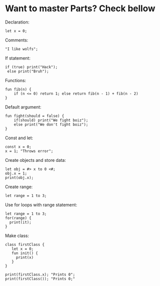 # Want to master Parts? Check bellow

Declaration:

```
let x = 0;
```

Comments:

```
"I like wolfs";
```

If statement:

```
if (true) print("Hack");
 else print("Bruh");
```

Functions:

```
fun fib(n) {
    if (n <= 0) return 1; else return fib(n - 1) + fib(n - 2) 
}
```

Default argument:

```
fun fight(should = false) {
    if(should) print("We fight boiz");
    else print("We don't fight boiz");
}
```

Const and let:

```
const x = 0;
x = 1; "Throws error";
```

Create objects and store data:

```
let obj = #> x to 0 <#;
obj.x = 1;
print(obj.x);
```

Create range:
```
let range = 1 to 3;
```

Use for loops with range statement:
```
let range = 1 to 3;
for(range) {
  print(it);
}
```

Make class:
```
class firstClass {
   let x = 0;
   fun init() {
     print(x)
   }
}

print(firstClass.x); "Prints 0";
print(firstClass()); "Prints 0;"
```